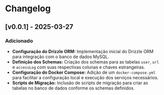 # Changelog
## [v0.0.1] - 2025-03-27

### Adicionado
- **Configuração do Drizzle ORM:** Implementação inicial do Drizzle ORM para integração com o banco de dados MySQL.
- **Definição dos Schemas:** Criação dos schemas para as tabelas `user`, `url` e `accessLog` com suas respectivas colunas e chaves estrangeiras.
- **Configuração do Docker Compose:** Adição de um `docker-compose.yml` para facilitar a configuração local e execução dos serviços necessários.
- **Scripts de Migração:** Inclusão de scripts de migração para criar as tabelas no banco de dados conforme os schemas definidos.
